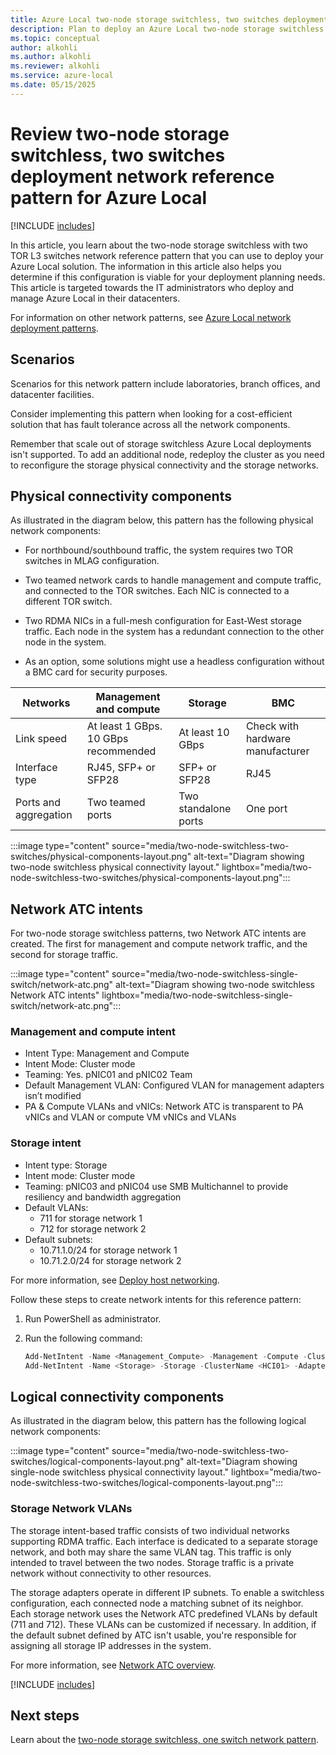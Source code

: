```yaml
---
title: Azure Local two-node storage switchless, two switches deployment network reference pattern
description: Plan to deploy an Azure Local two-node storage switchless, two switches network reference pattern.
ms.topic: conceptual
author: alkohli
ms.author: alkohli
ms.reviewer: alkohli
ms.service: azure-local
ms.date: 05/15/2025
---
```


# Review two-node storage switchless, two switches deployment network reference pattern for Azure Local

[!INCLUDE [includes](../includes/hci-applies-to-23h2-22h2.md)]

In this article, you learn about the two-node storage switchless with two TOR L3 switches network reference pattern that you can use to deploy your Azure Local solution. The information in this article also helps you determine if this configuration is viable for your deployment planning needs. This article is targeted towards the IT administrators who deploy and manage Azure Local in their datacenters.

For information on other network patterns, see [Azure Local network deployment patterns](choose-network-pattern.md).

## Scenarios

Scenarios for this network pattern include laboratories, branch offices, and datacenter facilities.

Consider implementing this pattern when looking for a cost-efficient solution that has fault tolerance across all the network components.

Remember that scale out of storage switchless Azure Local deployments isn't supported. To add an additional node, redeploy the cluster as you need to reconfigure the storage physical connectivity and the storage networks.

## Physical connectivity components

As illustrated in the diagram below, this pattern has the following physical network components:

- For northbound/southbound traffic, the system requires two TOR switches in MLAG configuration.

- Two teamed network cards to handle management and compute traffic, and connected to the TOR switches. Each NIC is connected to a different TOR switch.

- Two RDMA NICs in a full-mesh configuration for East-West storage traffic. Each node in the system has a redundant connection to the other node in the system.

- As an option, some solutions might use a headless configuration without a BMC card for security purposes.

|Networks|Management and compute|Storage|BMC|
|--|--|--|--|
|Link speed|At least 1 GBps. 10 GBps recommended|At least 10 GBps|Check with hardware manufacturer|
|Interface type|RJ45, SFP+ or SFP28|SFP+ or SFP28|RJ45|
|Ports and aggregation|Two teamed ports|Two standalone ports|One port|

:::image type="content" source="media/two-node-switchless-two-switches/physical-components-layout.png" alt-text="Diagram showing two-node switchless physical connectivity layout." lightbox="media/two-node-switchless-two-switches/physical-components-layout.png":::

## Network ATC intents

For two-node storage switchless patterns, two Network ATC intents are created. The first for management and compute network traffic, and the second for storage traffic.

:::image type="content" source="media/two-node-switchless-single-switch/network-atc.png" alt-text="Diagram showing two-node switchless Network ATC intents" lightbox="media/two-node-switchless-single-switch/network-atc.png":::

### Management and compute intent

- Intent Type: Management and Compute
- Intent Mode: Cluster mode
- Teaming: Yes. pNIC01 and pNIC02 Team
- Default Management VLAN: Configured VLAN for management adapters isn’t modified
- PA & Compute VLANs and vNICs: Network ATC is transparent to PA vNICs and VLAN or compute VM vNICs and VLANs

### Storage intent

- Intent type: Storage
- Intent mode: Cluster mode
- Teaming: pNIC03 and pNIC04 use SMB Multichannel to provide resiliency and bandwidth aggregation
- Default VLANs:
    - 711 for storage network 1
    - 712 for storage network 2
- Default subnets:
    - 10.71.1.0/24 for storage network 1
    - 10.71.2.0/24 for storage network 2

For more information, see [Deploy host networking](../deploy/network-atc.md).

Follow these steps to create network intents for this reference pattern:

1. Run PowerShell as administrator.
1. Run the following command:

    ```powershell
    Add-NetIntent -Name <Management_Compute> -Management -Compute -ClusterName <HCI01> -AdapterName <pNIC01, pNIC02>
    Add-NetIntent -Name <Storage> -Storage -ClusterName <HCI01> -AdapterName <pNIC03, pNIC04>
    ```

## Logical connectivity components

As illustrated in the diagram below, this pattern has the following logical network components:

:::image type="content" source="media/two-node-switchless-two-switches/logical-components-layout.png" alt-text="Diagram showing single-node switchless physical connectivity layout." lightbox="media/two-node-switchless-two-switches/logical-components-layout.png":::

### Storage Network VLANs

The storage intent-based traffic consists of two individual networks supporting RDMA traffic. Each interface is dedicated to a separate storage network, and both may share the same VLAN tag. This traffic is only intended to travel between the two nodes. Storage traffic is a private network without connectivity to other resources.

The storage adapters operate in different IP subnets. To enable a switchless configuration, each connected node a matching subnet of its neighbor. Each storage network uses the Network ATC predefined VLANs by default (711 and 712). These VLANs can be customized if necessary. In addition, if the default subnet defined by ATC isn't usable, you're responsible for assigning all storage IP addresses in the system.

For more information, see [Network ATC overview](../concepts/network-atc-overview.md).

[!INCLUDE [includes](../includes/hci-patterns-two-node.md)]

## Next steps

Learn about the [two-node storage switchless, one switch network pattern](two-node-switchless-single-switch.md).